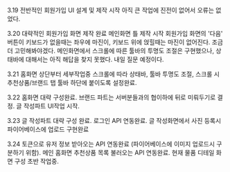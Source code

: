 3.19 전반적인 회원가입 UI 설계 및 제작 시작 아직 큰 작업에 진전이 없어서 오류는 없었다.

3.20 대략적인 회원가입 화면 제작 완료 메인화면 틀 제작 시작 회원가입 화면의 '다음' 버튼이 키보드가 없을때는 좌우에 마진이, 키보드 위에 얹힐때는 마진이 없어진다. 조금 더 고민해봐야겠다. 메인화면에서 스크롤에 따른 툴바의 투명도 조절은 구현했으나, 상태바에 대해서는 아직 해답을 찾지 못했다. 내일 질문 예정이다.

3.21 홈화면 상단부터 세부작업중 스크롤에 따라 상태바, 툴바 투명도 조절, 스크롤 시 추천상품/브랜드 탭 툴바 하단에 붙이도록 설정완료.

3.22 홈화면 대략 구성완료. 브랜드 파트는 서버분들과의 협이하에 뒤로 미뤄두기로 결정. 글 작성파트 UI작업 시작.

3.23 글 작성파트 대략 구성 완료. 로그인 API 연동완료. 글 작성화면에서 사진 등록시 파이어베이스에 업로드 구현완료

3.24 토큰으로 유저 정보 받아오는 API 연동완료 (파이어베이스에 이미지 업로드시 구분하기 위함). 메인 홈화면 추천상품 목록 불러오는 API 연동완료. 현재 물품 디테일 화면 구성 초반 작업중. 